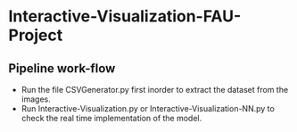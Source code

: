 # Interactive-Visualization-FAU-Project

## Pipeline work-flow

- Run the file CSVGenerator.py first inorder to extract the dataset from the images.
- Run Interactive-Visualization.py or Interactive-Visualization-NN.py to check the real time implementation of the model.
